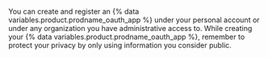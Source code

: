 You can create and register an {% data variables.product.prodname_oauth_app %} under your personal account or under any organization you have administrative access to. While creating your {% data variables.product.prodname_oauth_app %}, remember to protect your privacy by only using information you consider public.

